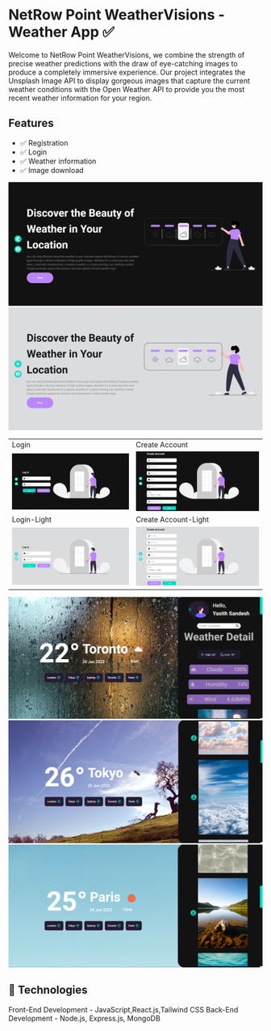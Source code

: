# **NetRow Point WeatherVisions - Weather App** ✅

Welcome to NetRow Point WeatherVisions, we combine the strength of precise weather predictions with the draw of eye-catching images to produce a completely immersive experience. Our project integrates the Unsplash Image API to display gorgeous images that capture the current weather conditions with the Open Weather API to provide you the most recent weather information for your region.

## Features

- ✅ Registration
- ✅ Login
- ✅ Weather information
- ✅ Image download

<img src="./readme/homeDark.png">
<img src="./readme/homeLight.png">

<table>
  <tr>
    <td>Login</td>
     <td>Create Account</td>
     
  </tr>
  <tr>
    <td><img src="./readme/loginDark.png" width="600"></td>
    <td><img src="./readme/createAccountDark.png" width="600"></td>
  </tr>

  <tr>
    <td>Login-Light</td>
     <td>Create Account-Light</td>
     
  </tr>
  <tr>
    <td><img src="./readme/loginLight.png" width="600"></td>
    <td><img src="./readme/createAccountLight.png" width="600"></td>
  </tr>

 </table>

 <img src="./readme/img1.png">
 <img src="./readme/img2.png">
 <img src="./readme/img3.png">

## 🚀 Technologies

Front-End Development - JavaScript,React.js,Tailwind CSS
Back-End Development  - Node.js, Express.js, MongoDB